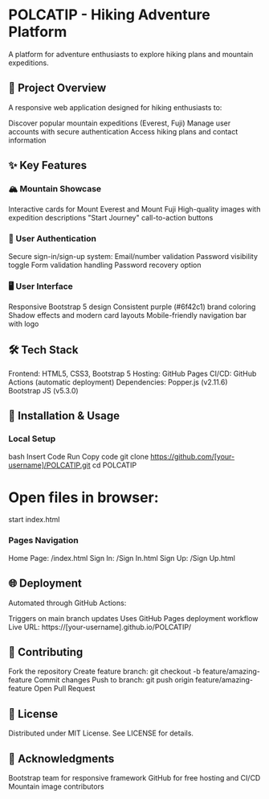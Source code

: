 # POLCATIP - Hiking Adventure Platform
A platform for adventure enthusiasts to explore hiking plans and mountain expeditions.

## 📖 Project Overview
A responsive web application designed for hiking enthusiasts to:

Discover popular mountain expeditions (Everest, Fuji)
Manage user accounts with secure authentication
Access hiking plans and contact information
## ✨ Key Features

### 🏔️ Mountain Showcase

Interactive cards for Mount Everest and Mount Fuji
High-quality images with expedition descriptions
"Start Journey" call-to-action buttons
### 🔐 User Authentication

Secure sign-in/sign-up system:
Email/number validation
Password visibility toggle
Form validation handling
Password recovery option
### 🖥️ User Interface

Responsive Bootstrap 5 design
Consistent purple (#6f42c1) brand coloring
Shadow effects and modern card layouts
Mobile-friendly navigation bar with logo
## 🛠️ Tech Stack

Frontend: HTML5, CSS3, Bootstrap 5
Hosting: GitHub Pages
CI/CD: GitHub Actions (automatic deployment)
Dependencies:
Popper.js (v2.11.6)
Bootstrap JS (v5.3.0)
## 🚀 Installation & Usage

### Local Setup

bash
Insert Code
Run
Copy code
git clone https://github.com/[your-username]/POLCATIP.git
cd POLCATIP
# Open files in browser:
start index.html
### Pages Navigation

Home Page: /index.html
Sign In: /Sign In.html
Sign Up: /Sign Up.html
## 🌐 Deployment
Automated through GitHub Actions:

Triggers on main branch updates
Uses GitHub Pages deployment workflow
Live URL: https://[your-username].github.io/POLCATIP/
## 🤝 Contributing

Fork the repository
Create feature branch: git checkout -b feature/amazing-feature
Commit changes
Push to branch: git push origin feature/amazing-feature
Open Pull Request
## 📄 License
Distributed under MIT License. See LICENSE for details.

## 🙏 Acknowledgments

Bootstrap team for responsive framework
GitHub for free hosting and CI/CD
Mountain image contributors

